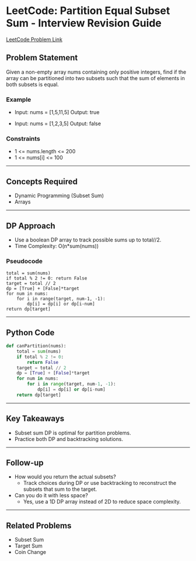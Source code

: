 # LeetCode: Partition Equal Subset Sum - Interview Revision Guide

[LeetCode Problem Link](https://leetcode.com/problems/partition-equal-subset-sum/description/)

## Problem Statement
Given a non-empty array nums containing only positive integers, find if the array can be partitioned into two subsets such that the sum of elements in both subsets is equal.

### Example
- Input: nums = [1,5,11,5]
  Output: true

- Input: nums = [1,2,3,5]
  Output: false

### Constraints
- 1 <= nums.length <= 200
- 1 <= nums[i] <= 100

---

## Concepts Required
- Dynamic Programming (Subset Sum)
- Arrays

---

## DP Approach
- Use a boolean DP array to track possible sums up to total//2.
- Time Complexity: O(n*sum(nums))

### Pseudocode
```
total = sum(nums)
if total % 2 != 0: return False
target = total // 2
dp = [True] + [False]*target
for num in nums:
    for i in range(target, num-1, -1):
        dp[i] = dp[i] or dp[i-num]
return dp[target]
```

---

## Python Code
```python
def canPartition(nums):
    total = sum(nums)
    if total % 2 != 0:
        return False
    target = total // 2
    dp = [True] + [False]*target
    for num in nums:
        for i in range(target, num-1, -1):
            dp[i] = dp[i] or dp[i-num]
    return dp[target]
```

---

## Key Takeaways
- Subset sum DP is optimal for partition problems.
- Practice both DP and backtracking solutions.

---

## Follow-up
- How would you return the actual subsets?
  - Track choices during DP or use backtracking to reconstruct the subsets that sum to the target.
- Can you do it with less space?
  - Yes, use a 1D DP array instead of 2D to reduce space complexity.

---

## Related Problems
- Subset Sum
- Target Sum
- Coin Change
